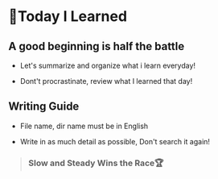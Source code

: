 <h1> &#128640;Today I Learned

## A good beginning is half the battle

- Let's summarize and organize what i learn everyday!
    
- Dont't procrastinate, review what I learned that day!



## Writing Guide

- File name, dir name must be in English

- Write in as much detail as possible, Don't search it again!



<blockquote><h3>
    Slow and Steady Wins the Race&#127942;
    </h3> 


